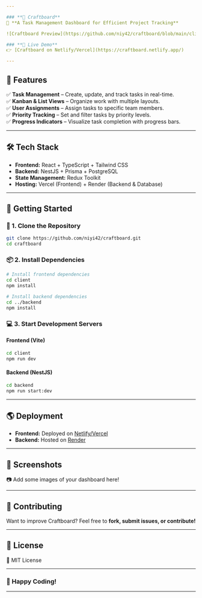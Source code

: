 ```yaml
---

### **📝 Craftboard**  
🚀 **A Task Management Dashboard for Efficient Project Tracking**  

![Craftboard Preview](https://github.com/niy42/craftboard/blob/main/client/imgs/craftb.png)  

### **🔹 Live Demo**  
👉 [Craftboard on Netlify/Vercel](https://craftboard.netlify.app/)  

---
```


## **📌 Features**  
✅ **Task Management** – Create, update, and track tasks in real-time.  
✅ **Kanban & List Views** – Organize work with multiple layouts.  
✅ **User Assignments** – Assign tasks to specific team members.  
✅ **Priority Tracking** – Set and filter tasks by priority levels.  
✅ **Progress Indicators** – Visualize task completion with progress bars.  

---

## **🛠️ Tech Stack**  
- **Frontend:** React + TypeScript + Tailwind CSS  
- **Backend:** NestJS + Prisma + PostgreSQL  
- **State Management:** Redux Toolkit  
- **Hosting:** Vercel (Frontend) + Render (Backend & Database)  

---

## **🚀 Getting Started**  

### **🔧 1. Clone the Repository**  
```sh
git clone https://github.com/niyi42/craftboard.git
cd craftboard
```

### **📦 2. Install Dependencies**  
```sh
# Install frontend dependencies
cd client
npm install

# Install backend dependencies
cd ../backend
npm install
```

### **💻 3. Start Development Servers**  
#### **Frontend (Vite)**
```sh
cd client
npm run dev
```
#### **Backend (NestJS)**
```sh
cd backend
npm run start:dev
```

---

## **🌎 Deployment**  
- **Frontend:** Deployed on [Netlify/Vercel](https://your-live-site-link.com)  
- **Backend:** Hosted on [Render](https://dashboard.render.com/)  

---

## **📸 Screenshots**  
📷 Add some images of your dashboard here!  

---

## **🤝 Contributing**  
Want to improve Craftboard? Feel free to **fork, submit issues, or contribute!**  

---

## **📜 License**  
📄 MIT License  

---

### **🚀 Happy Coding!**  

---
